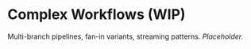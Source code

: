 # Complex Workflows (WIP)
Multi-branch pipelines, fan-in variants, streaming patterns. _Placeholder._
